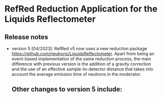 # RefRed Reduction Application for the Liquids Reflectometer

## Release notes

 - version 5 [04/2023]: RefRed v5 now uses a new reduction package <https://github.com/neutrons/LiquidsReflectometer>. Apart from being an event-based implementation of the same reduction process, the main difference with previous version is the addition of a gravity correction and the use of an effective sample-to-detector distance that takes into account the average emission time of neutrons in the moderator.

   Other changes to version 5 include:
    -